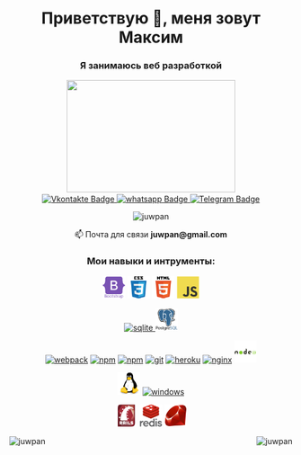 
<h1 align="center">Приветствую 👋, меня зовут Максим </h1>
<h3 align="center">Я занимаюсь веб разработкой</h3>

<div id="header" align="center">
  <img src="https://media1.giphy.com/media/f6hnhHkks8bk4jwjh3/giphy.gif" width="300" height="200"/>
</div>

<div id="badges" align="center">
  <a href="https://vk.com/id45360483">
    <img src="https://img.shields.io/badge/Vkontakte-blue?logo=vk&logoColor=white&style=for-the-badge" alt="Vkontakte Badge"/>
  </a>
  <a href="https://wa.me/+79658414034">
    <img src="https://img.shields.io/badge/WhatsApp-brightgreen?logo=WhatsApp&logoColor=white&style=for-the-badge" alt="whatsapp Badge"/>
  </a>
  <a href="https://t.me/Juwpan">
    <img src="https://img.shields.io/badge/Telegram-2bb8c4?logo=telegram&logoColor=white&style=for-the-badge" alt="Telegram Badge"/>
  </a>
</div>
<p align="center"> <img src="https://komarev.com/ghpvc/?username=juwpan&label=Profile%20views&color=0e75b6&style=flat" alt="juwpan" /> </p>

<p align="center"> 📫 Почта для связи <b>juwpan@gmail.com</b></p>

<h3 align="center">Мои навыки и интрументы:</h3>

<p align="center">
  <a href="https://getbootstrap.com" target="_blank" rel="noreferrer">
  <img src="https://raw.githubusercontent.com/devicons/devicon/master/icons/bootstrap/bootstrap-plain-wordmark.svg" alt="bootstrap" width="40"    
  height="40"/></a>
  <a href="https://www.w3schools.com/css/" target="_blank" rel="noreferrer">
  <img src="https://raw.githubusercontent.com/devicons/devicon/master/icons/css3/css3-original-wordmark.svg" alt="css3"
  width="40" height="40" /></a>
  <a href="https://www.w3.org/html/" target="_blank" rel="noreferrer">
  <img src="https://raw.githubusercontent.com/devicons/devicon/master/icons/html5/html5-original-wordmark.svg"
  alt="html5" width="40" height="40" /></a>
  <a href="https://developer.mozilla.org/en-US/docs/Web/JavaScript" target="_blank" rel="noreferrer">
  <img src="https://raw.githubusercontent.com/devicons/devicon/master/icons/javascript/javascript-original.svg"
  alt="javascript" width="40" height="40" /></a>
 </p>
 
 <p align="center">
    <a href="https://www.sqlite.org/" target="_blank" rel="noreferrer"> <img
    src="https://www.vectorlogo.zone/logos/sqlite/sqlite-icon.svg" alt="sqlite" width="40" height="40" /> </a>
    <a href="https://www.postgresql.org" target="_blank"
    rel="noreferrer"> <img
    src="https://raw.githubusercontent.com/devicons/devicon/master/icons/postgresql/postgresql-original-wordmark.svg"
    alt="postgresql" width="40" height="40" /></a>
 </p>
 
 <p align="center">
   <a href="https://webpack.js.org" target="_blank" rel="noreferrer"> <img
   src="https://miro.medium.com/max/1400/1*9IXiJMp60QAt3MP0R8qX_A.png"
   alt="webpack" width="80" height="40" /></a>
   <a href="https://www.npmjs.com" target="_blank" rel="noreferrer"> <img
   src="https://upload.wikimedia.org/wikipedia/commons/d/db/Npm-logo.svg"
   alt="npm" width="80" height="40" /></a>
   <a href="https://yarnpkg.com" target="_blank" rel="noreferrer"> <img
   src="https://anurocha.files.wordpress.com/2016/10/yarn-kitten-full.png"
   alt="npm" width="80" height="40" /></a>
   <a href="https://git-scm.com/" target="_blank" rel="noreferrer"> <img
   src="https://www.vectorlogo.zone/logos/git-scm/git-scm-icon.svg" alt="git" width="40" height="40" /></a>
   <a href="https://heroku.com" target="_blank" rel="noreferrer"> 
   <img src="https://www.vectorlogo.zone/logos/heroku/heroku-icon.svg" alt="heroku" width="40" height="40" /></a>
    <a href="https://www.nginx.com" target="_blank" rel="noreferrer">
    <img src="https://encrypted-tbn0.gstatic.com/images?q=tbn:ANd9GcSBv2aYopwb8K6k7McYi-EHgKmuqA1XEnb5X4KXlfnEFcfa8rf_Te9HXbZiq4e4_tJcfew&usqp=CAU"    
    alt="nginx" width="40" height="40" /></a>
    <a href="https://nodejs.org" target="_blank" rel="noreferrer"> <img
    src="https://raw.githubusercontent.com/devicons/devicon/master/icons/nodejs/nodejs-original-wordmark.svg"
    alt="nodejs" width="40" height="40" /></a>
 </p>
 
 <p align="center">
    <a href="https://www.linux.org/" target="_blank" rel="noreferrer"> 
    <img src="https://raw.githubusercontent.com/devicons/devicon/master/icons/linux/linux-original.svg" alt="linux"
    width="40" height="40" /></a>
    <a href="https://www.microsoft.com" target="_blank" rel="noreferrer"> 
    <img src="https://www.clipartmax.com/png/middle/87-873843_windows-10-logo-report-flat-icon.png" alt="windows"
    width="40" height="40" /></a>
  </p>
  
  <p align="center">
    <a href="https://rubyonrails.org" target="_blank"
    rel="noreferrer"> <img
    src="https://raw.githubusercontent.com/devicons/devicon/master/icons/rails/rails-original-wordmark.svg"
    alt="rails" width="40" height="40" /></a>
    <a href="https://redis.io" target="_blank" rel="noreferrer"> <img
    src="https://raw.githubusercontent.com/devicons/devicon/master/icons/redis/redis-original-wordmark.svg"
    alt="redis" width="40" height="40" /></a>
    <a href="https://www.ruby-lang.org/en/" target="_blank"
    rel="noreferrer"> <img
    src="https://raw.githubusercontent.com/devicons/devicon/master/icons/ruby/ruby-original.svg" alt="ruby"
    width="40" height="40" /></a>
 </p>
  

<p><img align="left" src="https://github-readme-stats.vercel.app/api/top-langs?username=juwpan&show_icons=true&locale=ru&layout=compact" alt="juwpan" /></p>

<p>&nbsp;<img align="right" src="https://github-readme-stats.vercel.app/api?username=juwpan&show_icons=true&locale=ru" alt="juwpan" /></p>

<!--
**juwpan/juwpan** is a ✨ _special_ ✨ repository because its `README.md` (this file) appears on your GitHub profile.

Here are some ideas to get you started:

- 🔭 I’m currently working on ...
- 🌱 I’m currently learning ...
- 👯 I’m looking to collaborate on ...
- 🤔 I’m looking for help with ...
- 💬 Ask me about ...
- 📫 How to reach me: ...
- 😄 Pronouns: ...
- ⚡ Fun fact: ...
-->
